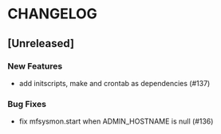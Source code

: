 # CHANGELOG

## [Unreleased]

### New Features

- add initscripts, make and crontab as dependencies (#137)

### Bug Fixes

- fix mfsysmon.start when ADMIN_HOSTNAME is null (#136)


